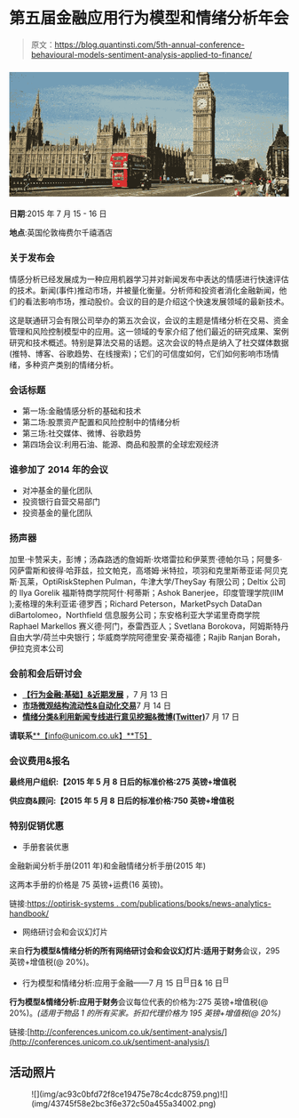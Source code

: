 # 第五届金融应用行为模型和情绪分析年会

> 原文：<https://blog.quantinsti.com/5th-annual-conference-behavioural-models-sentiment-analysis-applied-to-finance/>

### ![Behavioural Models & Sentiment Analysis Applied to Finance](img/b752e24935b11ecfdc7e1c2b3472c575.png)

**日期**:2015 年 7 月 15 - 16 日

**地点**:英国伦敦梅费尔千禧酒店

### **关于发布会**

情感分析已经发展成为一种应用机器学习并对新闻发布中表达的情感进行快速评估的技术。新闻(事件)推动市场，并被量化衡量。分析师和投资者消化金融新闻，他们的看法影响市场，推动股价。会议的目的是介绍这个快速发展领域的最新技术。

这是联通研习会有限公司举办的第五次会议，会议的主题是情绪分析在交易、资金管理和风险控制模型中的应用。这一领域的专家介绍了他们最近的研究成果、案例研究和技术概述。特别是算法交易的话题。这次会议的特点是纳入了社交媒体数据(推特、博客、谷歌趋势、在线搜索)；它们的可信度如何，它们如何影响市场情绪，多种资产类别的情绪分析。

### **会话标题**

*   第一场:金融情感分析的基础和技术
*   第二场:股票资产配置和风险控制中的情绪分析
*   第三场:社交媒体、微博、谷歌趋势
*   第四场会议:利用石油、能源、商品和股票的全球宏观经济

### **谁参加了 2014 年的会议**

*   对冲基金的量化团队
*   投资银行自营交易部门
*   投资基金的量化团队

### **扬声器**

加里·卡赞采夫，彭博；汤森路透的詹姆斯·坎塔雷拉和伊莱贾·德帕尔马；阿曼多·冈萨雷斯和彼得·哈菲兹，拉文帕克，高塔姆·米特拉，项羽和克里斯蒂亚诺·阿贝克斯·瓦莱，OptiRiskStephen Pulman，牛津大学/TheySay 有限公司；Deltix 公司的 Ilya Gorelik 福斯特商学院阿什·柯蒂斯；Ashok Banerjee，印度管理学院(IIM );麦格理的朱利亚诺·德罗西；Richard Peterson，MarketPsych DataDan diBartolomeo，Northfield 信息服务公司；东安格利亚大学诺里奇商学院 Raphael Markellos 赛义德·阿门，泰雷西亚人；Svetlana Borokova，阿姆斯特丹自由大学/荷兰中央银行；华威商学院阿德里安·莱奇福德；Rajib Ranjan Borah，伊拉克资本公司

### **会前和会后研讨会**

*   [**【行为金融:基础】&近期发展**](http://www.unicom.co.uk/eventdetail.php?epd=100) ，7 月 13 日
*   [**市场微观结构流动性&自动化交易**](http://www.unicom.co.uk/eventdetail.php?epd=92)7 月 14 日
*   [**情绪分类&利用新闻专线进行意见挖掘&微博(Twitter)**](http://www.unicom.co.uk/eventdetail.php?epd=94)7 月 17 日

**请联系**[**【info@unicom.co.uk】**T5】](mailto:info@unicom.co.uk)

### **会议费用&报名**

**最终用户组织:【2015 年 5 月 8 日后的标准价格:275 英镑+增值税**

**供应商&顾问:【2015 年 5 月 8 日后的标准价格:750 英镑+增值税**

### **特别促销优惠**

*   手册套装优惠

金融新闻分析手册(2011 年)和金融情绪分析手册(2015 年)

这两本手册的价格是 75 英镑+运费(16 英镑)。

链接:[https://optirisk-systems . com/publications/books/news-analytics-handbook/](https://optirisk-systems.com/publications/books/news-analytics-handbook/)

*   网络研讨会和会议幻灯片

来自**行为模型&情绪分析的所有网络研讨会和会议幻灯片:适用于财务**会议，295 英镑+增值税(@ 20%)。

*   行为模型和情绪分析:应用于金融——7 月 15 日<sup>日</sup>日& 16 日<sup>日</sup>

**行为模型&情绪分析:应用于财务**会议每位代表的价格为:275 英镑+增值税(@ 20%)。*(适用于物品 1 的所有买家。折扣代理价格为 195 英镑+增值税(@ 20%)*

链接:[http://conferences.unicom.co.uk/sentiment-analysis/](http://conferences.unicom.co.uk/sentiment-analysis/)

## **活动照片**

<figure class="kg-card kg-gallery-card kg-width-wide">![](img/ac93c0bfd72f8ce19475e78c4cdc8759.png)![](img/43745f58e2bc3f6e372c50a455a34002.png)</figure>